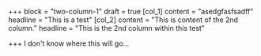 +++
block = "two-column-1"
draft = true
[col_1]
content = "asedgfasfsadff"
headline = "This is a test"
[col_2]
content = "This is content of the 2nd column."
headline = "This is the 2nd column within this test"

+++
I don't know where this will go...